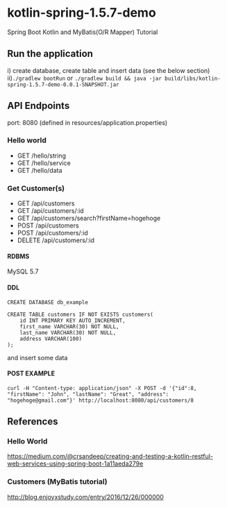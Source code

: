 # kotlin-spring-1.5.7-demo
Spring Boot Kotlin and MyBatis(O/R Mapper) Tutorial

## Run the application
i) create database, create table and insert data (see the below section)  
ii)`./gradlew bootRun` or `./gradlew build && java -jar build/libs/kotlin-spring-1.5.7-demo-0.0.1-SNAPSHOT.jar`

## API Endpoints
port: 8080 (defined in resources/application.properties)

### Hello world
- GET /hello/string
- GET /hello/service
- GET /hello/data

### Get Customer(s)
- GET /api/customers
- GET /api/customers/:id
- GET /api/customers/search?firstName=hogehoge
- POST /api/customers 
- POST /api/customers/:id
- DELETE /api/customers/:id



#### RDBMS
MySQL 5.7

#### DDL
```
CREATE DATABASE db_example
```
```
CREATE TABLE customers IF NOT EXISTS customers(
    id INT PRIMARY KEY AUTO_INCREMENT,
    first_name VARCHAR(30) NOT NULL,
    last_name VARCHAR(30) NOT NULL,
    address VARCHAR(100)
);
```
and insert some data


#### POST EXAMPLE
```
curl -H "Content-type: application/json" -X POST -d '{"id":8, "firstName": "John", "lastName": "Great", "address": "hogehoge@gmail.com"}' http://localhost:8080/api/customers/8
```

## References
### Hello World
https://medium.com/@crsandeep/creating-and-testing-a-kotlin-restful-web-services-using-spring-boot-1a11aeda279e
### Customers (MyBatis tutorial)
http://blog.enjoyxstudy.com/entry/2016/12/26/000000

